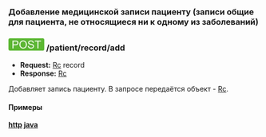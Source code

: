 ### Добавление медицинской записи пациенту (записи общие для пациента, не относящиеся ни к одному из заболеваний)

### ![POST](../../../../img/post.png) /patient/record/add
* **Request:** [Rc](../../../../types/types.md#com.siams.med.api.Rc) record
* **Response:** [Rc](../../../../types/types.md#com.siams.med.api.Rc)

Добавляет запись пациенту. В запросе передаётся объект - [Rc](../../../../types/types.md#com.siams.med.api.Rc).

#### Примеры
 **[http](examples/RcRegIn/add.md) [java](examples/RcRegIn/addJava.md)**
